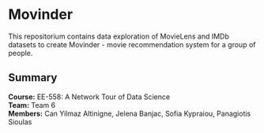 # Movinder

This repositorium contains data exploration of MovieLens and IMDb datasets to create Movinder - movie recommendation system for a group of people.


## Summary
**Course:** EE-558: A Network Tour of Data Science  
**Team:** Team 6  
**Members:**  Can Yilmaz Altinigne, Jelena Banjac, Sofia Kypraiou, Panagiotis Sioulas  
